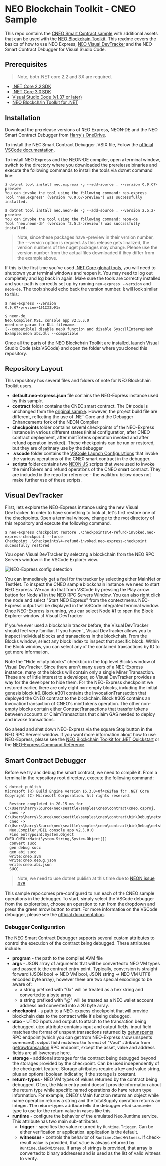 <!-- markdownlint-enable -->
# NEO Blockchain Toolkit - CNEO Sample

This repo contains the [CNEO Smart Contract sample](https://github.com/neo-ngd/CNEO-Contract)
with additional assets that can be used with the
[NEO Blockchain Toolkit](https://marketplace.visualstudio.com/items?itemName=ngd-seattle.neo-blockchain-toolkit).
This readme covers the basics of how to use NEO Express,
[NEO Visual DevTracker](https://github.com/ngdseattle/neo-visual-devtracker)
and the NEO Smart Contract Debugger for Visual Studio Code.

## Prerequisites

> Note, both .NET core 2.2 and 3.0 are required.

- [.NET Core 2.2 SDK](https://dotnet.microsoft.com/download/dotnet-core/2.2)
- [.NET Core 3.0 SDK](https://dotnet.microsoft.com/download/dotnet-core/3.0)
- [Visual Studio Code (v1.37 or later)](https://code.visualstudio.com/Download)
- [NEO Blockchain Toolkit for .NET](https://marketplace.visualstudio.com/items?itemName=ngd-seattle.neo-blockchain-toolkit)

## Installation

Download the prerelease versions of NEO Express, NEON-DE and the NEO Smart Contract
Debugger from [Harry's OneDrive](https://vcagecom56739-my.sharepoint.com/:f:/g/personal/harrypierson_ngd_neo_org/EjpBghBNJO5IuCxKjMiOTagBCpPA1QOPngvjPx-2y9h90g?e=e9ur9l).

To install the NEO Smart Contract Debugger .VSIX file, Follow the
[official VSCode documentation](https://code.visualstudio.com/docs/editor/extension-gallery#_install-from-a-vsix).

To install NEO Express and the NEON-DE compiler, open a terminal window,
switch to the directory where you downloaded the prerelease binaries and execute
the following commands to install the tools via dotnet command line:

``` shell
$ dotnet tool install neo.express -g --add-source . --version 0.9.67-preview
You can invoke the tool using the following command: neo-express
Tool 'neo.express' (version '0.9.67-preview') was successfully installed.

$ dotnet tool install neo.neon-de -g --add-source . --version 2.5.2-preview
You can invoke the tool using the following command: neon-de
Tool 'neo.neon-de' (version '2.5.2-preview') was successfully installed.
```

> Note, since these packages have -preview in their version number, the
> --version option is requied. As this release gets finalized, the version
> numbers of the nuget packages may change. Please use the version number
> from the actual files downloaded if they differ from the example above.

If this is the first time you've used
[.NET Core global tools](https://docs.microsoft.com/en-us/dotnet/core/tools/global-tools),
you will need to shutdown your terminal windows and reopen it. You may need to
log out completely and log back in again. Make sure the tools are correctly installed
and your path is correctly set up by running `neo-express --version` and `neon-de`.
The tools  should echo back the version number. It will look similar to this:

``` shell
$ neo-express --version
0.9.67-preview+191232b91a

$ neon-de
Neo.Compiler.MSIL console app v2.5.0.0
need one param for DLL filename.
[--compatible] disable nep8 function and disable SyscallInteropHash
Example:neon abc.dll --compatible
```

Once all the parts of the NEO Blockchain Toolkit are installed, launch Visual
Studio Code (aka VSCode) and open the folder where you cloned this repository.

## Repository Layout

This repository has several files and folders of note for NEO Blockchain Toolkit
users.

- **default.neo-express.json** file contains the NEO-Express instance used by this
  sample.
- **contract** folder contains the CNEO smart contract. The C# code is unchanged
  from the [original sample](https://github.com/neo-ngd/CNEO-Contract). However,
  the project build file are different, reflecting the use of .NET Core and the
  Debugger Enhancements fork of the NEON Compiler
- **checkpoints** folder contains several checkpoints of the NEO-Express instance in
  various different states (initial configuration, after CNEO contract deployment,
  after mintTokens operation invoked and after refund operation invoked). These checkpoints
  can be run or restored, but they are of primary use by the debugger
- **.vscode** folder contains the [VSCode Launch Configurations](https://code.visualstudio.com/Docs/editor/debugging#_launch-configurations)
  that invoke the various operations of the CNEO smart contract in the debugger.
- **scripts** folder contains two [NEON-JS](https://github.com/CityOfZion/neon-js) scripts
  that were used to invoke the mintTokens and refund operations of the CNEO smart
  contract. They are included in the repo for reference - the walkthru below does
  not make further use of these scripts.

## Visual DevTracker

First, lets explore the NEO-Express instance using the new Visual DevTracker. In
order to have something to look at, let's first restore one of the checkpoints.
Open a terminal window, change to the root directory of this repository and execute
the following command.

``` shell
$ neo-express checkpoint restore .\checkpoints\4-refund-invoked.neo-express-checkpoint --force
Checkpoint .\checkpoints\4-refund-invoked.neo-express-checkpoint sucessfully restored
```

You open Visual DevTracker by selecting a blockchain from the NEO RPC Servers
window in the VSCode Explorer view.

![NEO-Express config detection](screenshots\visual-devtracker-1.png)

You can immediately get a feel for the tracker by selecting either MainNet or
TestNet. To inspect the CNEO sample blockchain instance, we need to start NEO Express.
We can do that from VSCode by pressing the Play arrow button for Node #1 in the
NEO RPC Servers Window. You can also right click the node and select "Start NEO
Express" from the context menu. NEO-Express output will be displayed in the VSCode
integrated terminal window. Once NEO-Express is running, you can select Node #1
to open the Block Explorer window of Visual DevTracker.

If you've ever used a blockchain tracker before, the Visual DevTracker should
feel very familiar. If you haven't, Visual DevTracker allows you to inspect
individual blocks and transactions in the blockchain. From the Blocks window, select
any block index to inspect that specific block. Within the Block window, you can
select any of the contained transactions by ID to get more information.

Note the "Hide empty blocks" checkbox in the top level Blocks window of Visual
DevTracker. Since there aren't many users of a NEO-Express instance, many of the
blocks will contain only a single Miner Transaction. These are of little interest
to a developer, so Visual DevTracker provides a way for the developer to hide them.
For the NEO-Express checkpoint we restored earlier, there are only eight non-empty
blocks, including the initial genesis block #0. Block #301 contains the InvocationTransaction
that deployed the CNEO contract to the blockchain. Block #305 contains an InvocationTransaction
of CNEO's mintTokens operation. The other non-empty blocks contain either ContractTransactions
that transfer tokens between accounts or ClaimTransactions that claim GAS needed
to deploy and invoke transactions.

Go ahead and shut down NEO-Express via the square Stop button in the NEO RPC Servers
window. If you want more information about how to use NEO-Express, please see the
[NEO Blockchain Toolkit for .NET Quickstart](https://github.com/ngdseattle/neo-blockchain-toolkit/blob/master/quickstart.md)
or the [NEO-Express Command Reference](https://github.com/neo-project/neo-debugger/blob/master/command-reference.md).

## Smart Contract Debugger

Before we try and debug the smart contract, we need to compile it. From a terminal
in the repository root directory, execute the following command:

``` shell
$ dotnet publish
Microsoft (R) Build Engine version 16.3.0+0f4c62fea for .NET Core
Copyright (C) Microsoft Corporation. All rights reserved.

  Restore completed in 20.15 ms for C:\Users\harry\Source\neo\seattle\samples\cneo\contract\cneo.csproj.
  cneo -> C:\Users\harry\Source\neo\seattle\samples\cneo\contract\bin\Debug\netstandard2.0\cneo.dll
  cneo -> C:\Users\harry\Source\neo\seattle\samples\cneo\contract\bin\Debug\netstandard2.0\publish\
  Neo.Compiler.MSIL console app v2.5.0.0
  Find entrypoint:System.Object CNEO.CNEO::Main(System.String,System.Object[])
  convert succ
  gen debug succ
  gen abi succ
  write:cneo.avm
  write:cneo.debug.json
  write:cneo.abi.json
  SUCC
```

> Note, we need to use dotnet publish at this time due to 
  [NEON issue #78](https://github.com/neo-project/neo-devpack-dotnet/issues/78).

This sample repo comes pre-configured to run each of the CNEO sample operations
in the debugger. To start, simply select the VSCode debugger from the explorer bar,
choose an operation to run from the dropdown and press the green arrow button to
start. For more information on the VSCode debugger, please see the
[official documentation](https://code.visualstudio.com/docs/editor/debugging).

### Debugger Configuration

The NEO Smart Contract Debugger supports several custom attributes to control
the execution of the contract being debugged. These attributes include:

- **program** - the path to the complied AVM file
- **args** - JSON array of arguments that will be converted to NEO VM types
  and passed to the contract entry point. Typically, conversion is straight
  forward (JSON bool -> NEO VM bool, JSON string -> NEO VM UTF8 encoded byte
  array), however there are two special encodings to be aware of:
  - a string prefixed with "0x" will be treated as a hex string and converted
    to a byte array
  - a string prefixed with "@" will be treated as a NEO wallet account address
    and converted into a 20 byte array.
- **checkpoint** - a path to a NEO-express checkpoint that will provide blockchain
  data to the contract while it's being debugged.
- **utxo** - UTXO inputs and outputs to attach to the transaction being debugged.
  utxo attribute contains input and output fields. input field matches the format
  of unspent transactions returned by
  [getunspents](https://docs.neo.org/docs/en-us/reference/rpc/latest-version/api/getunspents.html)
  RPC endpoint (which you can get from NEO-Express show unspents command).
  output field matches the format of "Vout" attribute from
  [getrawtransaction](https://docs.neo.org/docs/en-us/reference/rpc/latest-version/api/getrawtransaction.html)
  RPC endpoint, except the asset, value and address fields are all lowercase here.
- **storage** - additional storages for the contract being debugged beyond
  the storages provided by the checkpoint. Can be used independently of the checkpoint
  feature. Storage attributes require a key and value string, plus an optional boolean
  indicating if the storage is constant.
- **return-types** - NEO VM types of values returned by the contract being debugged.
  Often, the Main entry point doesn't provide information about the return type while
  specific named operations do have return type information. For example, CNEO's
  Main function returns an object while name operation returns a string and the
  totalSupply operation returns an integer. The return-types attribute tells the
  debugger what concrete type to use for the return value in cases like this.
- **runtime** - configure the behavior of the emulated Neo.Runtime service. This
  attribute has two main sub-attributes
  - **trigger** - specifies the value returned by `Runtime.Trigger`. Can be either
    verification or application. application is the default.
  - **witnesses** - controls the behavior of `Runtime.CheckWitness`. If check-result
    value is provided, that value is always returned by `Runtime.CheckWitness`. If
    array of strings is provided, that array is converted to binary addresses and
    is used as the list of valid witness to verify.
